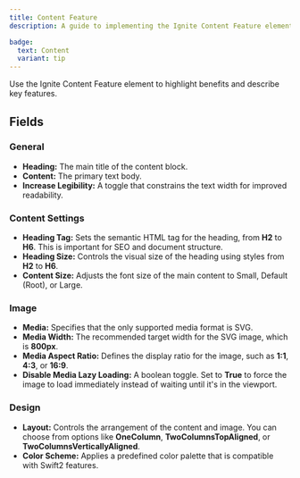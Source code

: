 ```yaml
---
title: Content Feature
description: A guide to implementing the Ignite Content Feature element

badge:
  text: Content
  variant: tip
--- 
```


Use the Ignite Content Feature element to highlight benefits and describe key features.

## Fields
### General
- **Heading:** The main title of the content block.
- **Content:** The primary text body.
- **Increase Legibility:** A toggle that constrains the text width for improved readability.

### Content Settings
- **Heading Tag:** Sets the semantic HTML tag for the heading, from **H2** to **H6**. This is important for SEO and document structure.
- **Heading Size:** Controls the visual size of the heading using styles from **H2** to **H6**.
- **Content Size:** Adjusts the font size of the main content to Small, Default (Root), or Large.

### Image
- **Media:** Specifies that the only supported media format is SVG.
- **Media Width:** The recommended target width for the SVG image, which is **800px**.
- **Media Aspect Ratio:** Defines the display ratio for the image, such as **1:1**, **4:3**, or **16:9**.
- **Disable Media Lazy Loading:** A boolean toggle. Set to **True** to force the image to load immediately instead of waiting until it's in the viewport.

### Design
- **Layout:** Controls the arrangement of the content and image. You can choose from options like **OneColumn**, **TwoColumnsTopAligned**, or **TwoColumnsVerticallyAligned**.
- **Color Scheme:** Applies a predefined color palette that is compatible with Swift2 features.